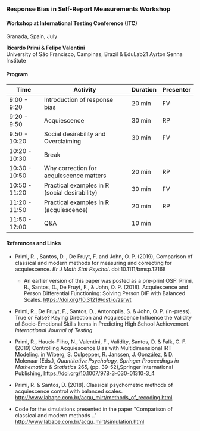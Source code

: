 ### Response Bias in Self-Report Measurements Workshop

#### Workshop at International Testing Conference (ITC)
Granada, Spain, July

**Ricardo Primi & Felipe Valentini**  
University of São Francisco, Campinas, Brazil & EduLab21 Ayrton Senna Institute

#### Program

| Time          | Activity                                    | Duration | Presenter |
|---------------|---------------------------------------------|----------|-----------|
| 9:00 - 9:20   | Introduction of response bias               | 20 min   | FV        |
| 9:20 - 9:50   | Acquiescence                                | 30 min   | RP        |
| 9:50 - 10:20  | Social desirability and Overclaiming        | 30 min   | FV        |
| 10:20 - 10:30 | Break                                       |          |           |
| 10:30 - 10:50 | Why correction for acquiescence matters     | 20 min   | RP        |
| 10:50 - 11:20 | Practical examples in R (social desirability)| 30 min   | FV        |
| 11:20 - 11:50 | Practical examples in R (acquiescence)      | 20 min   | RP        |
| 11:50 - 12:00 | Q&A                                         | 10 min   |           |

#### References and Links

* Primi, R. , Santos, D. , De Fruyt, F. and John, O. P. (2019), Comparison of classical and modern methods for measuring and correcting for acquiescence. _Br J Math Stat Psychol_. doi:10.1111/bmsp.12168  
    + An earlier version of this paper was posted as a pre-print OSF:  Primi, R., Santos, D., De Fruyt, F., & John, O. P. (2018). Acquiescence and Person Differential Functioning: Solving Person DIF with Balanced Scales. https://doi.org/10.31219/osf.io/zsrwt  

* Primi, R., De Fruyt, F., Santos, D., Antonoplis, S. & John, O. P. (in-press). True or False? Keying Direction and Acquiescence Influence the Validity of Socio-Emotional Skills Items in Predicting High School Achievement. _International Journal of Testing_ 

* Primi, R., Hauck-Filho, N., Valentini, F., Validity, Santos, D. & Falk, C. F. (2019) Controlling Acquiescence Bias with Multidimensional IRT Modeling. in Wiberg, S. Culpepper, R. Janssen, J. González, & D. Molenaar (Eds.), _Quantitative Psychology, Springer Proceedings in Mathematics & Statistics_ 265, (pp. 39-52),Springer International Publishing, https://doi.org/10.1007/978-3-030-01310-3_4

* Primi, R. & Santos, D. (2018). Classical psychometric methods of acquiescence control with balanced scales. http://www.labape.com.br/acqu_mirt/methods_of_recoding.html   

* Code for the simulations presented in the paper "Comparison of classical and modern methods  .."
http://www.labape.com.br/acqu_mirt/simulation.html  
  
